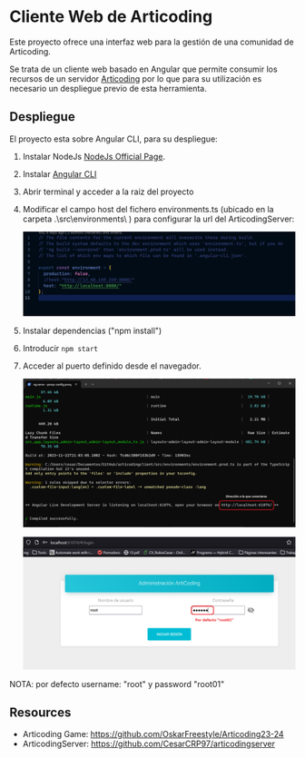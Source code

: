 
# Cliente Web de Articoding

 Este proyecto ofrece una interfaz web para la gestión de una comunidad de Articoding.
 
 Se trata de un cliente web basado en Angular que permite consumir los recursos de un servidor [Articoding](https://github.com/henarmd/articodingserver) por lo que para su utilización es necesario un despliegue previo de esta herramienta.


## Despliegue

El proyecto esta sobre Angular CLI, para su despliegue:

1. Instalar NodeJs [NodeJs Official Page](https://nodejs.org/en).

2. Instalar [Angular CLI](https://github.com/angular/angular-cli)

3. Abrir terminal y acceder a la raiz del proyecto

5. Modificar el campo host del fichero environments.ts (ubicado en la carpeta .\src\environments\ ) para configurar la url del ArticodingServer:
     <p align="center">
    <img src="https://github.com/CesarCRP97/articodingclient/blob/master/imagesReadme/ImagenCliente1.png">
    </p>

6. Instalar dependencias ("npm install")

7. Introducir ```npm start```

8. Acceder al puerto definido desde el navegador.
    <p align="center">
    <img src="https://github.com/CesarCRP97/articodingclient/blob/master/imagesReadme/ImagenCliente2.png">
    </p>

    <p align="center">
    <img src="https://github.com/CesarCRP97/articodingclient/blob/master/imagesReadme/ImagenCliente3.png">
    </p>

NOTA: por defecto username: "root" y password "root01"


## Resources

- Articoding Game:  <https://github.com/OskarFreestyle/Articoding23-24>
- ArticodingServer: <https://github.com/CesarCRP97/articodingserver>